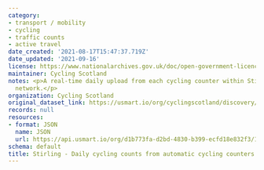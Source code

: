 ```yaml
---
category:
- transport / mobility
- cycling
- traffic counts
- active travel
date_created: '2021-08-17T15:47:37.719Z'
date_updated: '2021-09-16'
license: https://www.nationalarchives.gov.uk/doc/open-government-licence/version/3/
maintainer: Cycling Scotland
notes: <p>A real-time daily upload from each cycling counter within Stirling Council's
  network.</p>
organization: Cycling Scotland
original_dataset_link: https://usmart.io/org/cyclingscotland/discovery/discovery-view-detail/2baff59f-b06f-4424-b6d9-9dc0d8c1d376
records: null
resources:
- format: JSON
  name: JSON
  url: https://api.usmart.io/org/d1b773fa-d2bd-4830-b399-ecfd18e832f3/127ececb-bc70-46de-a637-e159b89c6d19/1/urql
schema: default
title: Stirling - Daily cycling counts from automatic cycling counters
---
```

